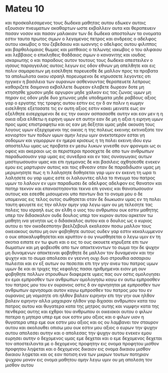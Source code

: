 # Mateu 10
και προσκαλεσαμενος τους δωδεκα μαθητας αυτου εδωκεν αυτοις εξουσιαν πνευματων ακαθαρτων ωστε εκβαλλειν αυτα και θεραπευειν πασαν νοσον και πασαν μαλακιαν 
των δε δωδεκα αποστολων τα ονοματα εστιν ταυτα πρωτος σιμων ο λεγομενος πετρος και ανδρεας ο αδελφος αυτου ιακωβος ο του ζεβεδαιου και ιωαννης ο αδελφος αυτου 
φιλιππος και βαρθολομαιος θωμας και ματθαιος ο τελωνης ιακωβος ο του αλφαιου και λεββαιος ο επικληθεις θαδδαιος
σιμων ο κανανιτης και ιουδας ισκαριωτης ο και παραδους αυτον
τουτους τους δωδεκα απεστειλεν ο ιησους παραγγειλας αυτοις λεγων εις οδον εθνων μη απελθητε και εις πολιν σαμαρειτων μη εισελθητε
πορευεσθε δε μαλλον προς τα προβατα τα απολωλοτα οικου ισραηλ
πορευομενοι δε κηρυσσετε λεγοντες οτι ηγγικεν η βασιλεια των ουρανων
ασθενουντας θεραπευετε λεπρους καθαριζετε δαιμονια εκβαλλετε δωρεαν ελαβετε δωρεαν δοτε
μη κτησησθε χρυσον μηδε αργυρον μηδε χαλκον εις τας ζωνας υμων
μη πηραν εις οδον μηδε δυο χιτωνας μηδε υποδηματα μηδε ραβδους αξιος γαρ ο εργατης της τροφης αυτου εστιν
εις ην δ αν πολιν η κωμην εισελθητε εξετασατε τις εν αυτη αξιος εστιν κακει μεινατε εως αν εξελθητε
εισερχομενοι δε εις την οικιαν ασπασασθε αυτην
και εαν μεν η η οικια αξια ελθετω η ειρηνη υμων επ αυτην εαν δε μη η αξια η ειρηνη υμων προς υμας επιστραφητω
και ος εαν μη δεξηται υμας μηδε ακουση τους λογους υμων εξερχομενοι της οικιας η της πολεως εκεινης εκτιναξατε τον κονιορτον των ποδων υμων
αμην λεγω υμιν ανεκτοτερον εσται γη σοδομων και γομορρων εν ημερα κρισεως η τη πολει εκεινη
ιδου εγω αποστελλω υμας ως προβατα εν μεσω λυκων γινεσθε ουν φρονιμοι ως οι οφεις και ακεραιοι ως αι περιστεραι
προσεχετε δε απο των ανθρωπων παραδωσουσιν γαρ υμας εις συνεδρια και εν ταις συναγωγαις αυτων μαστιγωσουσιν υμας
και επι ηγεμονας δε και βασιλεις αχθησεσθε ενεκεν εμου εις μαρτυριον αυτοις και τοις εθνεσιν
οταν δε παραδιδωσιν υμας μη μεριμνησητε πως η τι λαλησητε δοθησεται γαρ υμιν εν εκεινη τη ωρα τι λαλησετε
ου γαρ υμεις εστε οι λαλουντες αλλα το πνευμα του πατρος υμων το λαλουν εν υμιν
παραδωσει δε αδελφος αδελφον εις θανατον και πατηρ τεκνον και επαναστησονται τεκνα επι γονεις και θανατωσουσιν αυτους
και εσεσθε μισουμενοι υπο παντων δια το ονομα μου ο δε υπομεινας εις τελος ουτος σωθησεται
οταν δε διωκωσιν υμας εν τη πολει ταυτη φευγετε εις την αλλην αμην γαρ λεγω υμιν ου μη τελεσητε τας πολεις του ισραηλ εως αν ελθη ο υιος του ανθρωπου
ουκ εστιν μαθητης υπερ τον διδασκαλον ουδε δουλος υπερ τον κυριον αυτου
αρκετον τω μαθητη ινα γενηται ως ο διδασκαλος αυτου και ο δουλος ως ο κυριος αυτου ει τον οικοδεσποτην βεελζεβουλ εκαλεσαν ποσω μαλλον τους οικειακους αυτου 
μη ουν φοβηθητε αυτους ουδεν γαρ εστιν κεκαλυμμενον ο ουκ αποκαλυφθησεται και κρυπτον ο ου γνωσθησεται
ο λεγω υμιν εν τη σκοτια ειπατε εν τω φωτι και ο εις το ους ακουετε κηρυξατε επι των δωματων
και μη φοβεισθε απο των αποκτενοντων το σωμα την δε ψυχην μη δυναμενων αποκτειναι φοβηθητε δε μαλλον τον δυναμενον και την ψυχην και το σωμα απολεσαι εν γεεννη
ουχι δυο στρουθια ασσαριου πωλειται και εν εξ αυτων ου πεσειται επι την γην ανευ του πατρος υμων
υμων δε και αι τριχες της κεφαλης πασαι ηριθμημεναι εισιν 
μη ουν φοβηθητε πολλων στρουθιων διαφερετε υμεις
πας ουν οστις ομολογησει εν εμοι εμπροσθεν των ανθρωπων ομολογησω καγω εν αυτω εμπροσθεν του πατρος μου του εν ουρανοις
οστις δ αν αρνησηται με εμπροσθεν των ανθρωπων αρνησομαι αυτον καγω εμπροσθεν του πατρος μου του εν ουρανοις
μη νομισητε οτι ηλθον βαλειν ειρηνην επι την γην ουκ ηλθον βαλειν ειρηνην αλλα μαχαιραν
ηλθον γαρ διχασαι ανθρωπον κατα του πατρος αυτου και θυγατερα κατα της μητρος αυτης και νυμφην κατα της πενθερας αυτης
και εχθροι του ανθρωπου οι οικειακοι αυτου
ο φιλων πατερα η μητερα υπερ εμε ουκ εστιν μου αξιος και ο φιλων υιον η θυγατερα υπερ εμε ουκ εστιν μου αξιος
και ος ου λαμβανει τον σταυρον αυτου και ακολουθει οπισω μου ουκ εστιν μου αξιος
ο ευρων την ψυχην αυτου απολεσει αυτην και ο απολεσας την ψυχην αυτου ενεκεν εμου ευρησει αυτην
ο δεχομενος υμας εμε δεχεται και ο εμε δεχομενος δεχεται τον αποστειλαντα με
ο δεχομενος προφητην εις ονομα προφητου μισθον προφητου ληψεται και ο δεχομενος δικαιον εις ονομα δικαιου μισθον δικαιου ληψεται
και ος εαν ποτιση ενα των μικρων τουτων ποτηριον ψυχρου μονον εις ονομα μαθητου αμην λεγω υμιν ου μη απολεση τον μισθον αυτου
